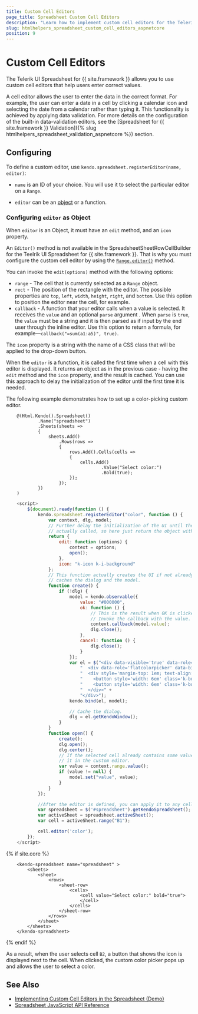 ```yaml
---
title: Custom Cell Editors
page_title: Spreadsheet Custom Cell Editors
description: "Learn how to implement custom cell editors for the Telerik UI Spreadsheet component for {{ site.framework }}."
slug: htmlhelpers_spreadsheet_custom_cell_editors_aspnetcore
position: 9
---
```


# Custom Cell Editors

The Telerik UI Spreadsheet for {{ site.framework }} allows you to use custom cell editors that help users enter correct values.

A cell editor allows the user to enter the data in the correct format. For example, the user can enter a date in a cell by clicking a calendar icon and selecting the date from a calendar rather than typing it. This functionality is achieved by applying data validation. For more details on the configuration of the built-in data-validation editors, see the [Spreadsheet for {{ site.framework }} Validation]({% slug htmlhelpers_spreadsheet_validation_aspnetcore %}) section.

## Configuring
To define a custom editor, use `kendo.spreadsheet.registerEditor(name, editor)`:
 *  `name` is an ID of your choice. You will use it to select the particular editor on a `Range`.

 *  `editor` can be an [object](#configuring-editor-as-object) or a function.

 ### Configuring `editor` as Object

 When `editor` is an Object, it must have an `edit` method, and an `icon` property.

 An `Editor()` method is not available in the SpreadsheetSheetRowCellBuilder for the Teelrik UI Spreadsheet for {{ site.framework }}. That is why you must configure the custom cell editor by using the [`Range.editor()`](https://docs.telerik.com/kendo-ui/api/javascript/spreadsheet/range/methods/editor) method.

You can invoke the `edit(options)` method with the following options:
* `range` - The cell that is currently selected as a `Range` object.
* `rect` - The position of the rectangle with the editor. The possible properties are `top`, `left`, `width`, `height`, `right`, and `bottom`. Use this option to position the editor near the cell, for example.
* `callback` - A function that your editor calls when a value is selected. It receives the `value` and an optional `parse` argument . When `parse` is `true`, the `value` must be a string and it is then parsed as if input by the end user through the inline editor. Use this option to return a formula, for example&mdash;`callback("=sum(a1:a5)", true)`.

The `icon` property is a string with the name of a CSS class that will be applied to the drop-down button.

When the `editor` is a function, it is called the first time when a cell with this editor is displayed. It returns an object as in the previous case - having the `edit` method and the `icon` property, and the result is cached. You can use this approach to delay the initialization of the editor until the first time it is needed.

The following example demonstrates how to set up a color-picking custom editor.

```HtmlHelper
    @(Html.Kendo().Spreadsheet()
            .Name("spreadsheet")
            .Sheets(sheets =>
            {
                sheets.Add()
                    .Rows(rows =>
                    {
                        rows.Add().Cells(cells =>
                        {
                            cells.Add()
                                    .Value("Select color:")
                                    .Bold(true);
                        });
                    });
            })
    )
```
```JavaScript
    <script>
        $(document).ready(function () {
            kendo.spreadsheet.registerEditor("color", function () {
                var context, dlg, model;
                // Further delay the initialization of the UI until the `edit` method is
                // actually called, so here just return the object with the required API.
                return {
                    edit: function (options) {
                        context = options;
                        open();
                    },
                    icon: "k-icon k-i-background"
                };
                // This function actually creates the UI if not already there, and
                // caches the dialog and the model.
                function create() {
                    if (!dlg) {
                        model = kendo.observable({
                            value: "#000000",
                            ok: function () {
                                // This is the result when OK is clicked.
                                // Invoke the callback with the value.
                                context.callback(model.value);
                                dlg.close();
                            },
                            cancel: function () {
                                dlg.close();
                            }
                        });
                        var el = $("<div data-visible='true' data-role='window' data-modal='true' data-resizable='false' data-title='Select color'>" +
                            "  <div data-role='flatcolorpicker' data-bind='value: value'></div>" +
                            "  <div style='margin-top: 1em; text-align: right'>" +
                            "    <button style='width: 6em' class='k-button' data-bind='click: ok'>OK</button>" +
                            "    <button style='width: 6em' class='k-button' data-bind='click: cancel'>Cancel</button>" +
                            "  </div>" +
                            "</div>");
                        kendo.bind(el, model);

                        // Cache the dialog.
                        dlg = el.getKendoWindow();
                    }
                }
                function open() {
                    create();
                    dlg.open();
                    dlg.center();
                    // If the selected cell already contains some value, reflect
                    // it in the custom editor.
                    var value = context.range.value();
                    if (value != null) {
                        model.set("value", value);
                    }
                }
            });

            //After the editor is defined, you can apply it to any cell through the API.
            var spreadsheet = $('#spreadsheet').getKendoSpreadsheet();
            var activeSheet = spreadsheet.activeSheet();
            var cell = activeSheet.range("B1");

            cell.editor('color');
        });
    </script>
```
{% if site.core %}
```TagHelper
	<kendo-spreadsheet name="spreadsheet" >
		<sheets>
	 		<sheet>
	 	 		<rows>
	 	 	 		<sheet-row>
	 	 	 	 		<cells>
	 	 	 	 	 		<cell value="Select color:" bold="true">
	 	 	 	 	 		</cell>
	 	 	 	 		</cells>
	 	 	 		</sheet-row>
	 	 		</rows>
	 		</sheet>
		</sheets>
	</kendo-spreadsheet>
```
{% endif %}

As a result, when the user selects cell `B2`, a button that shows the icon is displayed next to the cell. When clicked, the custom color picker pops up and allows the user to
select a color.

## See Also

* [Implementing Custom Cell Editors in the Spreadsheet (Demo)](https://demos.telerik.com/kendo-ui/spreadsheet/custom-editors)
* [Spreadsheet JavaScript API Reference](https://docs.telerik.com/kendo-ui/api/javascript/ui/spreadsheet)
